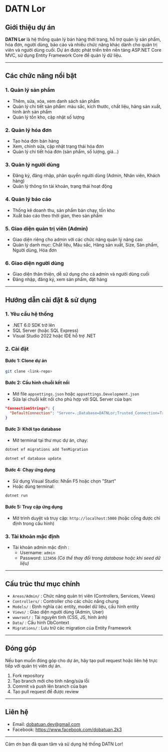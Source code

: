 # DATN Lor

## Giới thiệu dự án

**DATN Lor** là hệ thống quản lý bán hàng thời trang, hỗ trợ quản lý sản phẩm, hóa đơn, người dùng, báo cáo và nhiều chức năng khác dành cho quản trị viên và người dùng cuối. Dự án được phát triển trên nền tảng ASP.NET Core MVC, sử dụng Entity Framework Core để quản lý dữ liệu.

---

## Các chức năng nổi bật

### 1. Quản lý sản phẩm
- Thêm, sửa, xóa, xem danh sách sản phẩm
- Quản lý chi tiết sản phẩm: màu sắc, kích thước, chất liệu, hãng sản xuất, hình ảnh sản phẩm
- Quản lý tồn kho, cập nhật số lượng

### 2. Quản lý hóa đơn
- Tạo hóa đơn bán hàng
- Xem, chỉnh sửa, cập nhật trạng thái hóa đơn
- Quản lý chi tiết hóa đơn (sản phẩm, số lượng, giá...)

### 3. Quản lý người dùng
- Đăng ký, đăng nhập, phân quyền người dùng (Admin, Nhân viên, Khách hàng)
- Quản lý thông tin tài khoản, trạng thái hoạt động

### 4. Quản lý báo cáo
- Thống kê doanh thu, sản phẩm bán chạy, tồn kho
- Xuất báo cáo theo thời gian, theo sản phẩm

### 5. Giao diện quản trị viên (Admin)
- Giao diện riêng cho admin với các chức năng quản lý nâng cao
- Quản lý danh mục: Chất liệu, Màu sắc, Hãng sản xuất, Size, Sản phẩm, Người dùng, Hóa đơn

### 6. Giao diện người dùng
- Giao diện thân thiện, dễ sử dụng cho cả admin và người dùng cuối
- Đăng nhập, đăng ký, xem sản phẩm, đặt hàng

---

## Hướng dẫn cài đặt & sử dụng

### 1. Yêu cầu hệ thống
- .NET 6.0 SDK trở lên
- SQL Server (hoặc SQL Express)
- Visual Studio 2022 hoặc IDE hỗ trợ .NET

### 2. Cài đặt

#### Bước 1: Clone dự án
```bash
git clone <link-repo>
```

#### Bước 2: Cấu hình chuỗi kết nối
- Mở file `appsettings.json` hoặc `appsettings.Development.json`
- Sửa lại chuỗi kết nối cho phù hợp với SQL Server của bạn:
```json
"ConnectionStrings": {
  "DefaultConnection": "Server=.;Database=DATNLor;Trusted_Connection=True;MultipleActiveResultSets=true"
}
```

#### Bước 3: Khởi tạo database
- Mở terminal tại thư mục dự án, chạy:
```bash
dotnet ef migrations add TenMigration
```

```bash
dotnet ef database update
```

#### Bước 4: Chạy ứng dụng
- Sử dụng Visual Studio: Nhấn F5 hoặc chọn "Start"
- Hoặc dùng terminal:
```bash
dotnet run
```

#### Bước 5: Truy cập ứng dụng
- Mở trình duyệt và truy cập: `http://localhost:5000` (hoặc cổng được chỉ định trong cấu hình)

### 3. Tài khoản mặc định
- Tài khoản admin mặc định :
  - Username: `admin`
  - Password: `123456`
  *(Có thể thay đổi trong database hoặc khi seed dữ liệu)*

---

## Cấu trúc thư mục chính

- `Areas/Admin/` : Chức năng quản trị viên (Controllers, Services, Views)
- `Controllers/` : Controller cho các chức năng chung
- `Models/` : Định nghĩa các entity, model dữ liệu, cấu hình entity
- `Views/` : Giao diện người dùng (Admin, User)
- `wwwroot/` : Tài nguyên tĩnh (CSS, JS, hình ảnh)
- `Data/` : Cấu hình DbContext
- `Migrations/` : Lưu trữ các migration của Entity Framework

---

## Đóng góp

Nếu bạn muốn đóng góp cho dự án, hãy tạo pull request hoặc liên hệ trực tiếp với quản trị viên dự án.

1. Fork repository
2. Tạo branch mới cho tính năng/sửa lỗi
3. Commit và push lên branch của bạn
4. Tạo pull request để được review

---

## Liên hệ

- Email: dobatuan.dev@gmail.com
- Facebook: https://www.facebook.com/dobatuan.2k3

---

Cảm ơn bạn đã quan tâm và sử dụng hệ thống DATN Lor! 
